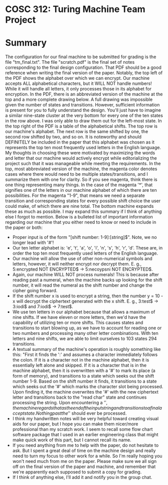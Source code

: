# COSC 312: Turing Machine Team Project

# Summary
The configuration for our final machine to be submitted for grading is the file "tm_final.txt".
The file "scratch.pdf" is the final set of notes corresponding to the final design configuration.
That PDF should be a good reference when writing the final version of the paper.  Notably, the
top left of the PDF shows the alphabet over which we can encrypt.  Our machine accepts ALL alphabetical
characters, but it WILL NOT handle numbers!  While it will handle all letters, it only processes those
in its alphabet for encryption.  In the PDF, there is an abbreviated version of the machine at the top
and a more complete drawing below.  A full drawing was impossible given the number of states and transitions.
However, sufficient information is present for you to fully understand the design.  You'll just have to
imagine a similar nine-state cluster at the very bottom for every one of the ten states in the row above.
I was only able to draw them out for the left-most state.  In the top right of the PDF is a table of the
alphabetical shifts.  The top row is our machine's alphabet.  The next row is the same shifted by one, the
second row shifted by two, and so on.  It is noteworthy and should DEFINITELY be included in the paper that
this alphabet was chosen as it represents the top ten most frequently used letters in the English language.
My thoughts in choosing these were motivated by maximizing the words and letter that our machine would
actively encrypt while editorializing the project such that it was manageable while meeting the requirements.
In the top, most abbreviated version of the machine, the magenta color denotes cases where there would need
to be multiple states/transitions, and I summarize them with one for clarity.  So if you see magenta, think
there is one thing representing many things.  In the case of the magenta '*', that signifies one of the
letters in our machine alphabet of which there are ten possibilities.  For the magenta "1-9", that means
we need a separate transition and corresponding states for every possible shift choice the user could make,
of which there are nine total.  The bottom machine expands these as much as possible.  I may expand this
summary if I think of anything else I forgot to mention.  Below is a bulleted list of important information
regarding our machine that you either need to know or need to include in the paper or both:

* Proper input is of the form "[shift number: 1-9]:[string]$".  Note, we no longer lead with '#'!
* Our ten letter alphabet is: 'e', 't', 'a', 'o', 'i', 'n', 's', 'h', 'r', 'd'.  These are, in order
the top ten most frequently used letters of the English language.
* Our machine will allow the use of other non-numerical symbols and letters, however, it will neither
encrypt nor decrypt them.  E. g., 5:encrypted NOT ENCRYPTED$ -> 5:necoypsni NOT ENCRYPTED$.
* Again, our machine WILL NOT process numerals!  This is because after reading past a numeral, when
the machine backs up looking for the shift number, it will read the numeral as the shift number and
change the cipher going forward.
* If the shift number x is used to encrypt a string, then the number y = 10 - x will decrypt the ciphertext
generated with the x shift.  E. g., 3:test$ -> 3:iodi$ and 7:iodi$ -> 7:test$.
* We use ten letters in our alphabet because that allows a maximum of nine shifts.  If we have eleven or
more letters, then we'd have the capability of utilizing ten or more shifts.  This causes states and transitions
to start blowing up, as we have to account for reading one or two numbers and processing many other letter
combinations.  With ten letters and nine shifts, we are able to limit ourselves to 103 states 294 transitions.
* A textual summary of the machine's operation is roughly something like this: "First it finds the ':' and
assumes a character immediately follows the colon.  If it is a character not in the machine alphabet, then it is
essentially left alone and skipped.  If it is a character that is in the machine alphabet, then it is overwritten
with a '#' to mark its place (a form of memory), and transitions to a state which seeks out the shift number 1-9.
Based on the shift number it finds, it transitions to a state which seeks out the '#' which marks the character
slot being processed.  Upon finding it, the machine overwrites the '#' with the new ciphertext letter and transitions
back to the "read char" state and continues processing the string.  Upon encountering a '$', the machine regards
that as the end of the input string and transitions to a final accept state.  Nothing past the '$' should ever
be processed.
* I think my handwritten notes will be very helpful toward creating visual aids for our paper, but I hope you can
make them nicer/more professional than my scratch work.  I seem to recall some flow chart software package that I
used in an earlier engineering class that might make quick work of this part, but I cannot recall its name.
* If you need anything from me to help with the paper, do not hesitate to ask.  But I spent a great deal of time
on the machine design and really need to turn my focus to other work for a while.  So I'm really hoping you won't
need much from me on the paper.  Please make sure we all sign off on the final version of the paper and machine,
and remember that we're apparently each supposed to submit a copy for grading.
* If I think of anything else, I'll add it and notify you in the group chat.
